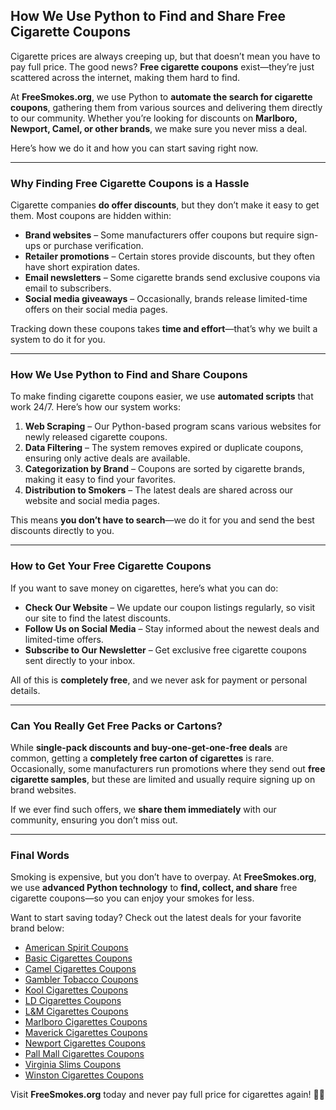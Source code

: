 ## **How We Use Python to Find and Share Free Cigarette Coupons**  

Cigarette prices are always creeping up, but that doesn’t mean you have to pay full price. The good news? **Free cigarette coupons** exist—they’re just scattered across the internet, making them hard to find.  

At **FreeSmokes.org**, we use Python to **automate the search for cigarette coupons**, gathering them from various sources and delivering them directly to our community. Whether you’re looking for discounts on **Marlboro, Newport, Camel, or other brands**, we make sure you never miss a deal.  

Here’s how we do it and how you can start saving right now.  

---

### **Why Finding Free Cigarette Coupons is a Hassle**  

Cigarette companies **do offer discounts**, but they don’t make it easy to get them. Most coupons are hidden within:  

- **Brand websites** – Some manufacturers offer coupons but require sign-ups or purchase verification.  
- **Retailer promotions** – Certain stores provide discounts, but they often have short expiration dates.  
- **Email newsletters** – Some cigarette brands send exclusive coupons via email to subscribers.  
- **Social media giveaways** – Occasionally, brands release limited-time offers on their social media pages.  

Tracking down these coupons takes **time and effort**—that’s why we built a system to do it for you.  

---

### **How We Use Python to Find and Share Coupons**  

To make finding cigarette coupons easier, we use **automated scripts** that work 24/7. Here’s how our system works:  

1. **Web Scraping** – Our Python-based program scans various websites for newly released cigarette coupons.  
2. **Data Filtering** – The system removes expired or duplicate coupons, ensuring only active deals are available.  
3. **Categorization by Brand** – Coupons are sorted by cigarette brands, making it easy to find your favorites.  
4. **Distribution to Smokers** – The latest deals are shared across our website and social media pages.  

This means **you don’t have to search**—we do it for you and send the best discounts directly to you.  

---

### **How to Get Your Free Cigarette Coupons**  

If you want to save money on cigarettes, here’s what you can do:  

- **Check Our Website** – We update our coupon listings regularly, so visit our site to find the latest discounts.  
- **Follow Us on Social Media** – Stay informed about the newest deals and limited-time offers.  
- **Subscribe to Our Newsletter** – Get exclusive free cigarette coupons sent directly to your inbox.  

All of this is **completely free**, and we never ask for payment or personal details.  

---

### **Can You Really Get Free Packs or Cartons?**  

While **single-pack discounts and buy-one-get-one-free deals** are common, getting a **completely free carton of cigarettes** is rare. Occasionally, some manufacturers run promotions where they send out **free cigarette samples**, but these are limited and usually require signing up on brand websites.  

If we ever find such offers, we **share them immediately** with our community, ensuring you don’t miss out.  

---

### **Final Words**  

Smoking is expensive, but you don’t have to overpay. At **FreeSmokes.org**, we use **advanced Python technology** to **find, collect, and share** free cigarette coupons—so you can enjoy your smokes for less.  

Want to start saving today? Check out the latest deals for your favorite brand below:  

- [American Spirit Coupons](https://freesmokes.org/americanspirit/)  
- [Basic Cigarettes Coupons](https://freesmokes.org/basic/)  
- [Camel Cigarettes Coupons](https://freesmokes.org/camel/)  
- [Gambler Tobacco Coupons](https://freesmokes.org/gambler/)  
- [Kool Cigarettes Coupons](https://freesmokes.org/kool/)  
- [LD Cigarettes Coupons](https://freesmokes.org/ld/)  
- [L&M Cigarettes Coupons](https://freesmokes.org/lm/)  
- [Marlboro Cigarettes Coupons](https://freesmokes.org/marlboro/)  
- [Maverick Cigarettes Coupons](https://freesmokes.org/maverick/)  
- [Newport Cigarettes Coupons](https://freesmokes.org/newport/)  
- [Pall Mall Cigarettes Coupons](https://freesmokes.org/pallmall/)  
- [Virginia Slims Coupons](https://freesmokes.org/virginiaslims/)  
- [Winston Cigarettes Coupons](https://freesmokes.org/winston/)  

Visit **FreeSmokes.org** today and never pay full price for cigarettes again! 🚬💨
